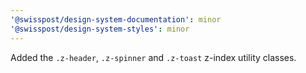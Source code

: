 ```yaml
---
'@swisspost/design-system-documentation': minor
'@swisspost/design-system-styles': minor
---
```


Added the `.z-header`, `.z-spinner` and `.z-toast` z-index utility classes.
